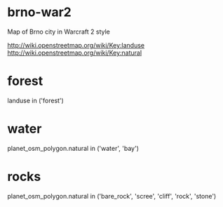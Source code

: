 # brno-war2
Map of Brno city in Warcraft 2 style










http://wiki.openstreetmap.org/wiki/Key:landuse
http://wiki.openstreetmap.org/wiki/Key:natural

# forest
landuse in ('forest')

# water
planet_osm_polygon.natural in ('water', 'bay')

# rocks
planet_osm_polygon.natural in ('bare_rock', 'scree', 'cliff', 'rock', 'stone')